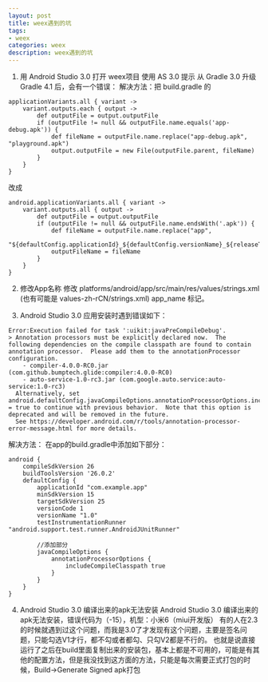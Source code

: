 ```yaml
---
layout: post
title: weex遇到的坑
tags:
- weex
categories: weex
description: weex遇到的坑
---
```


<!-- more -->
1. 用 Android Studio 3.0 打开 weex项目
使用 AS 3.0 提示 从 Gradle 3.0 升级 Gradle 4.1 后，会有一个错误：
[](http://liuguixue.com/media/15103142540628/15125788051561.jpg)
解决方法：把 build.gradle 的
```
applicationVariants.all { variant ->
    variant.outputs.each { output ->
        def outputFile = output.outputFile
        if (outputFile != null && outputFile.name.equals('app-debug.apk')) {
            def fileName = outputFile.name.replace("app-debug.apk", "playground.apk")
            output.outputFile = new File(outputFile.parent, fileName)
        }
    }
}
```
改成
```
android.applicationVariants.all { variant ->
    variant.outputs.all { output ->
        def outputFile = output.outputFile
        if (outputFile != null && outputFile.name.endsWith('.apk')) {
            def fileName = outputFile.name.replace("app", 
                    "${defaultConfig.applicationId}_${defaultConfig.versionName}_${releaseTime()}")
            outputFileName = fileName
        }
    }
}
```
2. 修改App名称
修改 platforms/android/app/src/main/res/values/strings.xml (也有可能是 values-zh-rCN/strings.xml) app_name 标记。

3. Android Studio 3.0 应用安装时遇到错误如下：

```
Error:Execution failed for task ':uikit:javaPreCompileDebug'.
> Annotation processors must be explicitly declared now.  The following dependencies on the compile classpath are found to contain annotation processor.  Please add them to the annotationProcessor configuration.
    - compiler-4.0.0-RC0.jar (com.github.bumptech.glide:compiler:4.0.0-RC0)
    - auto-service-1.0-rc3.jar (com.google.auto.service:auto-service:1.0-rc3)
  Alternatively, set android.defaultConfig.javaCompileOptions.annotationProcessorOptions.includeCompileClasspath = true to continue with previous behavior.  Note that this option is deprecated and will be removed in the future.
  See https://developer.android.com/r/tools/annotation-processor-error-message.html for more details.
```


解决方法： 
在app的build.gradle中添加如下部分：

```
android {
    compileSdkVersion 26
    buildToolsVersion '26.0.2'
    defaultConfig {
        applicationId "com.example.app"
        minSdkVersion 15
        targetSdkVersion 25
        versionCode 1
        versionName "1.0"
        testInstrumentationRunner "android.support.test.runner.AndroidJUnitRunner"

        //添加部分
        javaCompileOptions {
            annotationProcessorOptions {
                includeCompileClasspath true
            }
        }
    }
}
```

4. Android Studio 3.0 编译出来的apk无法安装
Android Studio 3.0 编译出来的apk无法安装，错误代码为（-15），机型：小米6（miui开发版）
有的人在2.3的时候就遇到过这个问题，而我是3.0了才发现有这个问题，主要是签名问题，只能勾选V1才行，都不勾或者都勾、只勾V2都是不行的。
也就是说直接运行了之后在build里面复制出来的安装包，基本上都是不可用的，可能是有其他的配置方法，但是我没找到这方面的方法，只能是每次需要正式打包的时候，Build->Generate Signed apk打包
[](https://static.oschina.net/uploads/space/2017/1103/112014_NSlJ_1462828.png)